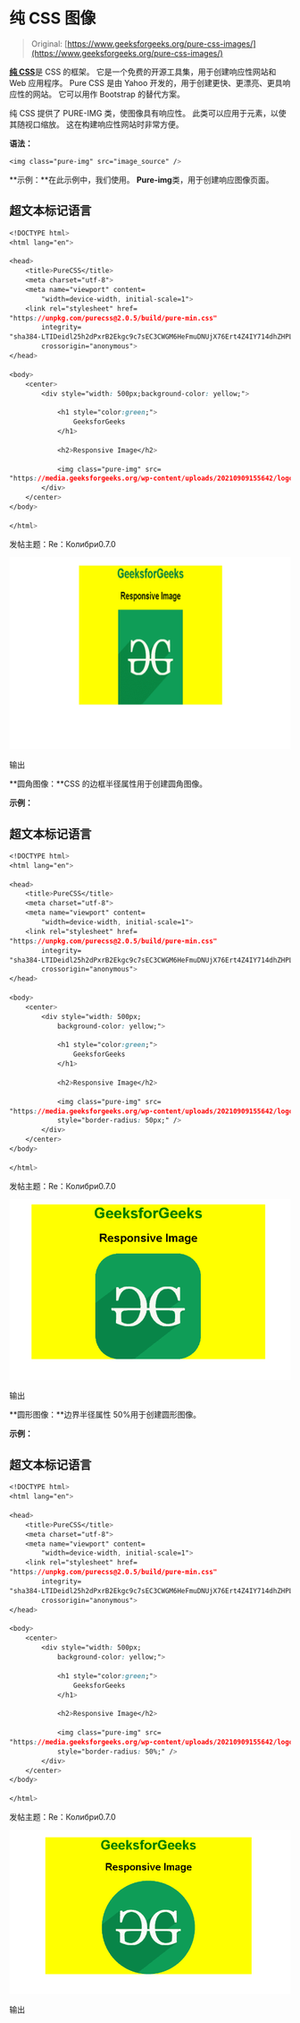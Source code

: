 # 纯 CSS 图像

> Original: [https://www.geeksforgeeks.org/pure-css-images/](https://www.geeksforgeeks.org/pure-css-images/)

[**纯 CSS**](https://www.geeksforgeeks.org/pure-css-introduction/)是 CSS 的框架。 它是一个免费的开源工具集，用于创建响应性网站和 Web 应用程序。 Pure CSS 是由 Yahoo 开发的，用于创建更快、更漂亮、更具响应性的网站。 它可以用作 Bootstrap 的替代方案。

纯 CSS 提供了 PURE-IMG 类，使图像具有响应性。 此类可以应用于[<img>](https://www.geeksforgeeks.org/html-img-tag/)元素，以使其随视口缩放。 这在构建响应性网站时非常方便。

**语法：**

```css
<img class="pure-img" src="image_source" />
```

**示例：**在此示例中，我们使用。 **Pure-img**类，用于创建响应图像页面。

## 超文本标记语言

```css
<!DOCTYPE html>
<html lang="en">

<head>
    <title>PureCSS</title>
    <meta charset="utf-8">
    <meta name="viewport" content=
        "width=device-width, initial-scale=1">
    <link rel="stylesheet" href=
"https://unpkg.com/purecss@2.0.5/build/pure-min.css"
        integrity=
"sha384-LTIDeidl25h2dPxrB2Ekgc9c7sEC3CWGM6HeFmuDNUjX76Ert4Z4IY714dhZHPLd"
        crossorigin="anonymous">
</head>

<body>
    <center>
        <div style="width: 500px;background-color: yellow;">

            <h1 style="color:green;">
                GeeksforGeeks
            </h1>

            <h2>Responsive Image</h2>

            <img class="pure-img" src=
"https://media.geeksforgeeks.org/wp-content/uploads/20210909155642/logoleft.png" />
        </div>
    </center>
</body>

</html>
```

发帖主题：Re：Колибри0.7.0

![](img/b7afb5aba98aa97dc6a9683e4003c5b4.png)

输出

**圆角图像：**CSS 的边框半径属性用于创建圆角图像。

**示例：**

## 超文本标记语言

```css
<!DOCTYPE html>
<html lang="en">

<head>
    <title>PureCSS</title>
    <meta charset="utf-8">
    <meta name="viewport" content=
        "width=device-width, initial-scale=1">
    <link rel="stylesheet" href=
"https://unpkg.com/purecss@2.0.5/build/pure-min.css"
        integrity=
"sha384-LTIDeidl25h2dPxrB2Ekgc9c7sEC3CWGM6HeFmuDNUjX76Ert4Z4IY714dhZHPLd"
        crossorigin="anonymous">
</head>

<body>
    <center>
        <div style="width: 500px;
            background-color: yellow;">

            <h1 style="color:green;">
                GeeksforGeeks
            </h1>

            <h2>Responsive Image</h2>

            <img class="pure-img" src=
"https://media.geeksforgeeks.org/wp-content/uploads/20210909155642/logoleft.png"
            style="border-radius: 50px;" />
        </div>
    </center>
</body>

</html>
```

发帖主题：Re：Колибри0.7.0

![](img/fa8c326b6f0b45db76c1508780bc6802.png)

输出

**圆形图像：**边界半径属性 50%用于创建圆形图像。

**示例：**

## 超文本标记语言

```css
<!DOCTYPE html>
<html lang="en">

<head>
    <title>PureCSS</title>
    <meta charset="utf-8">
    <meta name="viewport" content=
        "width=device-width, initial-scale=1">
    <link rel="stylesheet" href=
"https://unpkg.com/purecss@2.0.5/build/pure-min.css"
        integrity=
"sha384-LTIDeidl25h2dPxrB2Ekgc9c7sEC3CWGM6HeFmuDNUjX76Ert4Z4IY714dhZHPLd"
        crossorigin="anonymous">
</head>

<body>
    <center>
        <div style="width: 500px;
            background-color: yellow;">

            <h1 style="color:green;">
                GeeksforGeeks
            </h1>

            <h2>Responsive Image</h2>

            <img class="pure-img" src=
"https://media.geeksforgeeks.org/wp-content/uploads/20210909155642/logoleft.png"
            style="border-radius: 50%;" />
        </div>
    </center>
</body>

</html>
```

发帖主题：Re：Колибри0.7.0

![](img/5960cbde1ff4fc6fb467ab99dbe5cc08.png)

输出